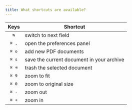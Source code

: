 ```yaml
---
title: What shortcuts are available?
---
```


| Keys          | Shortcut                                        |
|:-------------:| ---------------------------------------------- |
|  <kbd> ↹ </kbd>  | switch to next field                        |
|  <kbd>⌘ ,</kbd>  | open the preferences panel                  |
|  <kbd>⌘ o</kbd>  | add new PDF documents                       |
|  <kbd>⌘ s</kbd>  | save the current document in your archive   |
|  <kbd>⌘ ⌫</kbd>  | trash the selected document                 |
|  <kbd>⌘ 9</kbd>  | zoom to fit                                 |
|  <kbd>⌘ 0</kbd>  | zoom to original size                       |
|  <kbd>⌘ -</kbd>  | zoom out                                    |
|  <kbd>⌘ +</kbd>  | zoom in                                     |
